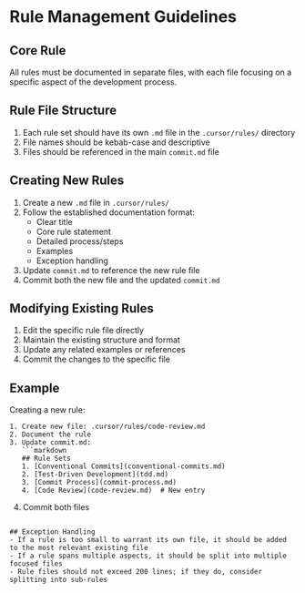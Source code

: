 # Rule Management Guidelines

## Core Rule
All rules must be documented in separate files, with each file focusing on a specific aspect of the development process.

## Rule File Structure
1. Each rule set should have its own `.md` file in the `.cursor/rules/` directory
2. File names should be kebab-case and descriptive
3. Files should be referenced in the main `commit.md` file

## Creating New Rules
1. Create a new `.md` file in `.cursor/rules/`
2. Follow the established documentation format:
   - Clear title
   - Core rule statement
   - Detailed process/steps
   - Examples
   - Exception handling
3. Update `commit.md` to reference the new rule file
4. Commit both the new file and the updated `commit.md`

## Modifying Existing Rules
1. Edit the specific rule file directly
2. Maintain the existing structure and format
3. Update any related examples or references
4. Commit the changes to the specific file

## Example

Creating a new rule:
```
1. Create new file: .cursor/rules/code-review.md
2. Document the rule
3. Update commit.md:
   ```markdown
   ## Rule Sets
   1. [Conventional Commits](conventional-commits.md)
   2. [Test-Driven Development](tdd.md)
   3. [Commit Process](commit-process.md)
   4. [Code Review](code-review.md)  # New entry
   ```
4. Commit both files
```

## Exception Handling
- If a rule is too small to warrant its own file, it should be added to the most relevant existing file
- If a rule spans multiple aspects, it should be split into multiple focused files
- Rule files should not exceed 200 lines; if they do, consider splitting into sub-rules 
